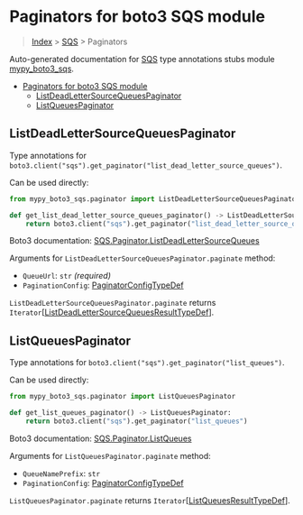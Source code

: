 # Paginators for boto3 SQS module

> [Index](../README.md) > [SQS](./README.md) > Paginators

Auto-generated documentation for
[SQS](https://boto3.amazonaws.com/v1/documentation/api/latest/reference/services/sqs.html#SQS)
type annotations stubs module
[mypy_boto3_sqs](https://pypi.org/project/mypy-boto3-sqs/).

- [Paginators for boto3 SQS module](#paginators-for-boto3-sqs-module)
  - [ListDeadLetterSourceQueuesPaginator](#listdeadlettersourcequeuespaginator)
  - [ListQueuesPaginator](#listqueuespaginator)

## ListDeadLetterSourceQueuesPaginator

Type annotations for
`boto3.client("sqs").get_paginator("list_dead_letter_source_queues")`.

Can be used directly:

```python
from mypy_boto3_sqs.paginator import ListDeadLetterSourceQueuesPaginator

def get_list_dead_letter_source_queues_paginator() -> ListDeadLetterSourceQueuesPaginator:
    return boto3.client("sqs").get_paginator("list_dead_letter_source_queues")
```

Boto3 documentation:
[SQS.Paginator.ListDeadLetterSourceQueues](https://boto3.amazonaws.com/v1/documentation/api/latest/reference/services/sqs.html#SQS.Paginator.ListDeadLetterSourceQueues)

Arguments for `ListDeadLetterSourceQueuesPaginator.paginate` method:

- `QueueUrl`: `str` *(required)*
- `PaginationConfig`:
  [PaginatorConfigTypeDef](https://vemel.github.io/boto3_stubs_docs/mypy_boto3_sqs/type_defs.html#paginatorconfigtypedef)

`ListDeadLetterSourceQueuesPaginator.paginate` returns
`Iterator`\[[ListDeadLetterSourceQueuesResultTypeDef](https://vemel.github.io/boto3_stubs_docs/mypy_boto3_sqs/type_defs.html#listdeadlettersourcequeuesresulttypedef)\].

## ListQueuesPaginator

Type annotations for `boto3.client("sqs").get_paginator("list_queues")`.

Can be used directly:

```python
from mypy_boto3_sqs.paginator import ListQueuesPaginator

def get_list_queues_paginator() -> ListQueuesPaginator:
    return boto3.client("sqs").get_paginator("list_queues")
```

Boto3 documentation:
[SQS.Paginator.ListQueues](https://boto3.amazonaws.com/v1/documentation/api/latest/reference/services/sqs.html#SQS.Paginator.ListQueues)

Arguments for `ListQueuesPaginator.paginate` method:

- `QueueNamePrefix`: `str`
- `PaginationConfig`:
  [PaginatorConfigTypeDef](https://vemel.github.io/boto3_stubs_docs/mypy_boto3_sqs/type_defs.html#paginatorconfigtypedef)

`ListQueuesPaginator.paginate` returns
`Iterator`\[[ListQueuesResultTypeDef](https://vemel.github.io/boto3_stubs_docs/mypy_boto3_sqs/type_defs.html#listqueuesresulttypedef)\].
